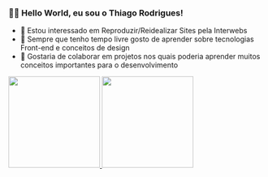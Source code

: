 ### 👋🏾 Hello World, eu sou o Thiago Rodrigues!

- 👀 Estou interessado em Reproduzir/Reidealizar Sites pela Interwebs
- 🌱 Sempre que tenho tempo livre gosto de aprender sobre tecnologias Front-end e conceitos de design
- 💞️ Gostaria de colaborar em projetos nos quais poderia aprender muitos conceitos importantes para o desenvolvimento

<div>
  <a href="thiago98rodrigues.github.io/portfolio/">
  <img height="180em" src="https://github-readme-stats.vercel.app/api?username=thiago98rodrigues&show_icons=true&include_all_commits=true&theme=tokyonight"/>
  <img height="180em" src="https://github-readme-stats.vercel.app/api/top-langs/?username=thiago98rodrigues&lang-count=16&layout=compact&theme=tokyonight" />
</div>

<!---
thiago98rodrigues/thiago98rodrigues is a ✨ special ✨ repository because its `README.md` (this file) appears on your GitHub profile.
You can click the Preview link to take a look at your changes.
--->

